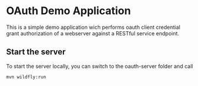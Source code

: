 # OAuth Demo Application

This is a simple demo application wich performs oauth client credential grant authorization of a webserver
against a RESTful service endpoint.

## Start the server

To start the server locally, you can switch to the oauth-server folder and call

```
mvn wildfly:run
```
